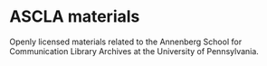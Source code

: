 # ASCLA materials

Openly licensed materials related to the Annenberg School for Communication Library Archives at the University of Pennsylvania.
